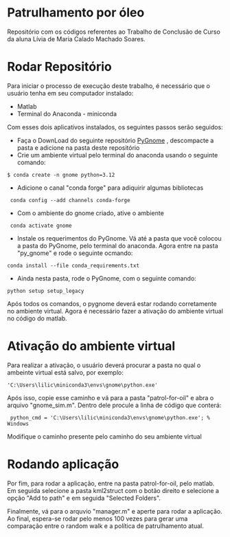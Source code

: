 # Patrulhamento por óleo
Repositório com os códigos referentes ao Trabalho de Conclusão de Curso da aluna Lívia de Maria Calado Machado Soares.

# Rodar Repositório

Para iniciar o processo de execução deste trabalho, é necessário que o usuário tenha em seu computador instalado: 
- Matlab
- Terminal do Anaconda - miniconda


Com esses dois aplicativos instalados, os seguintes passos serão seguidos: 
- Faça o DownLoad do seguinte repositório [PyGnome](https://github.com/NOAA-ORR-ERD/PyGnome) , descompacte a pasta e adicione na pasta deste repositório 
-  Crie um ambiente virtual pelo terminal do anaconda usando o seguinte comando:

` $ conda create -n gnome python=3.12 `

- Adicione o canal "conda forge" para adiquirir algumas bibliotecas

` conda config --add channels conda-forge`

- Com o ambiente do gnome criado, ative o ambiente

` conda activate gnome`

- Instale os requerimentos do PyGnome. Vá até a pasta que você colocou a pasta do PyGnome, pelo terminal do anaconda. Agora entre na pasta "py_gnome" e rode o seguinte ocmando:

` conda install --file conda_requirements.txt `

- Ainda nesta pasta, rode o PyGnome, com o seguinte comando: 

`python setup setup_legacy `


Após todos os comandos, o pygnome deverá estar rodando corretamente no ambiente virtual. Agora é necessário fazer a ativação do ambiente virtual no código do matlab.

# Ativação do ambiente virtual

Para realizar a ativação, o usuário deverá procurar a pasta no qual o ambeinte virtual está salvo, por exemplo:

` 'C:\Users\lilic\miniconda3\envs\gnome\python.exe' `

Após isso, copie esse caminho e vá para a pasta "patrol-for-oil" e abra o arquivo "gnome_sim.m". Dentro dele procule a linha de código que conterá: 

` python_cmd = 'C:\Users\lilic\miniconda3\envs\gnome\python.exe'; % Windows`

Modifique o caminho presente pelo caminho do seu ambiente virtual

# Rodando aplicação

Por fim, para rodar a aplicação, entre na pasta patrol-for-oil, pelo matlab. Em seguida selecione a pasta kml2struct com o botão direito e selecione a opção "Add to path" e em seguida "Selected Folders".

Finalmente, vá para o arquvio "manager.m" e aperte para rodar a aplicação. Ao final, espera-se rodar pelo menos 100 vezes para gerar uma comparação entre o random walk e a política de patrulhamento atual. 

